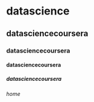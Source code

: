 # datascience
## datasciencecoursera
### datasciencecoursera
#### datasciencecoursera
##### datasciencecoursera
###### home
